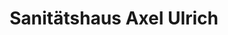 ---
title: "Sanitätshaus Axel Ulrich"
url: /helmstedt/sanitaetshaus-axel-ulrich/
shop: Sanitätshaus
---